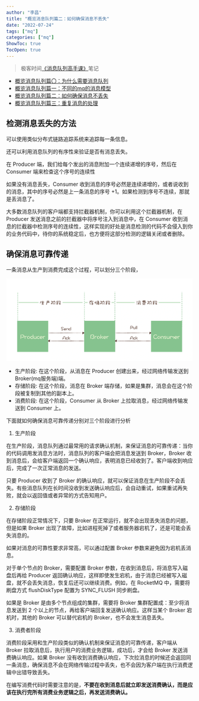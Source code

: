 ```yaml
---
author: "李昌"
title: "概览消息队列篇二：如何确保消息不丢失"
date: "2022-07-24"
tags: ["mq"]
categories: ["mq"]
ShowToc: true
TocOpen: true
---
```


> 极客时间[《消息队列高手课》](https://time.geekbang.org/column/article/110459)笔记

- [概览消息队列篇〇：为什么需要消息队列](https://yangchnet.github.io/Dessert/posts/mq/%E6%A6%82%E8%A7%88%E6%B6%88%E6%81%AF%E9%98%9F%E5%88%97%E7%AF%87%E4%B8%BA%E4%BB%80%E4%B9%88%E9%9C%80%E8%A6%81%E6%B6%88%E6%81%AF%E9%98%9F%E5%88%97/)
- [概览消息队列篇一：不同的mq的消息模型](https://yangchnet.github.io/Dessert/posts/mq/%E6%A6%82%E8%A7%88%E6%B6%88%E6%81%AF%E9%98%9F%E5%88%97%E7%AF%87%E4%B8%80%E4%B8%8D%E5%90%8C%E7%9A%84mq%E7%9A%84%E6%B6%88%E6%81%AF%E6%A8%A1%E5%9E%8B/)
- [概览消息队列篇二：如何确保消息不丢失](https://yangchnet.github.io/Dessert/posts/mq/%E6%A6%82%E8%A7%88%E6%B6%88%E6%81%AF%E9%98%9F%E5%88%97%E7%AF%87%E4%BA%8C%E5%A6%82%E4%BD%95%E7%A1%AE%E4%BF%9D%E6%B6%88%E6%81%AF%E4%B8%8D%E4%B8%A2%E5%A4%B1/)
- [概览消息队列篇三：重复消息的处理](https://yangchnet.github.io/Dessert/posts/mq/%E6%A6%82%E8%A7%88%E6%B6%88%E6%81%AF%E9%98%9F%E5%88%97%E7%AF%87%E4%B8%89%E9%87%8D%E5%A4%8D%E6%B6%88%E6%81%AF%E7%9A%84%E5%A4%84%E7%90%86/)

## 检测消息丢失的方法

可以使用类似分布式链路追踪系统来追踪每一条信息。

还可以利用消息队列的有序性来验证是否有消息丢失。

在 Producer 端，我们给每个发出的消息附加一个连续递增的序号，然后在 Consumer 端来检查这个序号的连续性

如果没有消息丢失，Consumer 收到消息的序号必然是连续递增的，或者说收到的消息，其中的序号必然是上一条消息的序号 +1。如果检测到序号不连续，那就是丢消息了。

大多数消息队列的客户端都支持拦截器机制，你可以利用这个拦截器机制，在 Producer 发送消息之前的拦截器中将序号注入到消息中，在 Consumer 收到消息的拦截器中检测序号的连续性，这样实现的好处是消息检测的代码不会侵入到你的业务代码中，待你的系统稳定后，也方便将这部分检测的逻辑关闭或者删除。


## 确保消息可靠传递

一条消息从生产到消费完成这个过程，可以划分三个阶段，

![20220724165736](https://raw.githubusercontent.com/lich-Img/blogImg/master/img/20220724165736.png)

- 生产阶段: 在这个阶段，从消息在 Producer 创建出来，经过网络传输发送到 Broker(mq服务端)端。
- 存储阶段: 在这个阶段，消息在 Broker 端存储，如果是集群，消息会在这个阶段被复制到其他的副本上。
- 消费阶段: 在这个阶段，Consumer 从 Broker 上拉取消息，经过网络传输发送到 Consumer 上。

下面就如何确保消息可靠传递分别对三个阶段进行分析

1. 生产阶段

在生产阶段，消息队列通过最常用的请求确认机制，来保证消息的可靠传递：当你的代码调用发消息方法时，消息队列的客户端会把消息发送到 Broker，Broker 收到消息后，会给客户端返回一个确认响应，表明消息已经收到了。客户端收到响应后，完成了一次正常消息的发送。

只要 Producer 收到了 Broker 的确认响应，就可以保证消息在生产阶段不会丢失。有些消息队列在长时间没收到发送确认响应后，会自动重试，如果重试再失败，就会以返回值或者异常的方式告知用户。

2. 存储阶段

在存储阶段正常情况下，只要 Broker 在正常运行，就不会出现丢失消息的问题，但是如果 Broker 出现了故障，比如进程死掉了或者服务器宕机了，还是可能会丢失消息的。

如果对消息的可靠性要求非常高，可以通过配置 Broker 参数来避免因为宕机丢消息。

对于单个节点的 Broker，需要配置 Broker 参数，在收到消息后，将消息写入磁盘后再给 Producer 返回确认响应，这样即使发生宕机，由于消息已经被写入磁盘，就不会丢失消息，恢复后还可以继续消费。例如，在 RocketMQ 中，需要将刷盘方式 flushDiskType 配置为 SYNC_FLUSH 同步刷盘。

如果是 Broker 是由多个节点组成的集群，需要将 Broker 集群配置成：至少将消息发送到 2 个以上的节点，再给客户端回复发送确认响应。这样当某个 Broker 宕机时，其他的 Broker 可以替代宕机的 Broker，也不会发生消息丢失。

3. 消费者阶段

消费阶段采用和生产阶段类似的确认机制来保证消息的可靠传递，客户端从 Broker 拉取消息后，执行用户的消费业务逻辑，成功后，才会给 Broker 发送消费确认响应。如果 Broker 没有收到消费确认响应，下次拉消息的时候还会返回同一条消息，确保消息不会在网络传输过程中丢失，也不会因为客户端在执行消费逻辑中出错导致丢失。

在编写消费代码时需要注意的是，**不要在收到消息后就立即发送消费确认，而是应该在执行完所有消费业务逻辑之后，再发送消费确认。**


